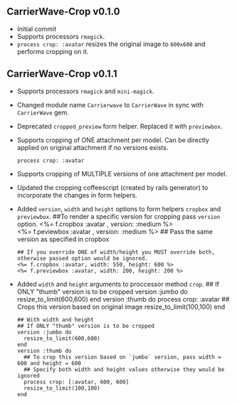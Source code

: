 ## CarrierWave-Crop v0.1.0 
   * Initial commit
   * Supports processors `rmagick`.  
   * `process crop: :avatar` resizes the original image to `600x600` and performs cropping on it.
   
## CarrierWave-Crop v0.1.1 
   * Supports processors `rmagick` and `mini-magick`. 
   * Changed module name `Carrierwave` to `CarrierWave` in sync with `CarrierWave` gem.
   * Deprecated `cropped_preview` form helper. Replaced it with `previewbox`.
   * Supports cropping of ONE attachment per model. Can be directly applied on original attachment if no versions exists.
   
         process crop: :avatar
   * Supports cropping of MULTIPLE versions of one attachment per model.
   * Updated the cropping coffeescript (created by rails generator) to incorporate the changes in form helpers.  
   * Added `version`, `width` and `height` options to form helpers `cropbox` and `previewbox`.
         ##To render a specific version for cropping pass `version` option.
         <%= f.cropbox :avatar , version: :medium %>   
         <%= f.peviewbox :avatar , version: :medium %>  ## Pass the same version as specified in cropbox

         ## If you override ONE of width/height you MUST override both, otherwise passed option would be ignored.
         <%= f.cropbox :avatar, width: 550, height: 600 %>
         <%= f.previewbox :avatar, width: 200, height: 200 %>
   * Added `width` and `height` arguments to proccessor method `crop`. 
         ## If ONLY "thumb" version is to be cropped
         version :jumbo do
           resize_to_limit(600,600)
         end
         version :thumb do
           process crop: :avatar  ## Crops this version based on original image
           resize_to_limit(100,100)
         end  
         
         ## With width and height
         ## If ONLY "thumb" version is to be cropped
         version :jumbo do
           resize_to_limit(600,600)
         end
         version :thumb do
           ## To crop this version based on `jumbo` version, pass width = 600 and height = 600
           ## Specify both width and height values otherwise they would be ignored
           process crop: [:avatar, 600, 600]  
           resize_to_limit(100,100)
         end 